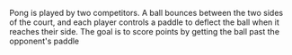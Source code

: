 Pong is played by two competitors. A ball bounces between the two sides of the court,
and each player controls a paddle to deflect the ball when it reaches their side. 
The goal is to score points by getting the ball past the opponent's paddle
